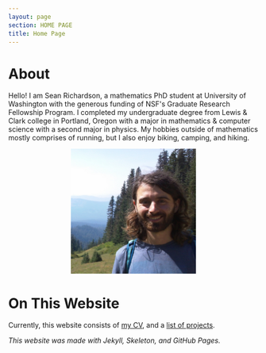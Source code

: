 ```yaml
---
layout: page
section: HOME PAGE
title: Home Page
---
```


# About

Hello! I am Sean Richardson, a mathematics PhD student at University of Washington with the generous funding of NSF's Graduate Research Fellowship Program. I completed my undergraduate degree from Lewis & Clark college in Portland, Oregon with a major in mathematics & computer science with a second major in physics. My hobbies outside of mathematics mostly comprises of running, but I also enjoy biking, camping, and hiking.

<p style = "text-align: center"><img src="/files/headshot-hood.jpg" alt="Headshot on Mt. Hood" width="50%"/></p>

# On This Website

Currently, this website consists of [my CV](/cv.html), and a [list of projects](/projects.html).

*This website was made with Jekyll, Skeleton, and GitHub Pages.*